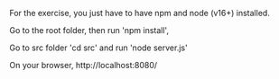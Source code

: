 For the exercise, you just have to have npm and node (v16+) installed. 

Go to the root folder, then run 'npm install', 

Go to src folder 'cd src' and run 'node server.js' 

On your browser, http://localhost:8080/
